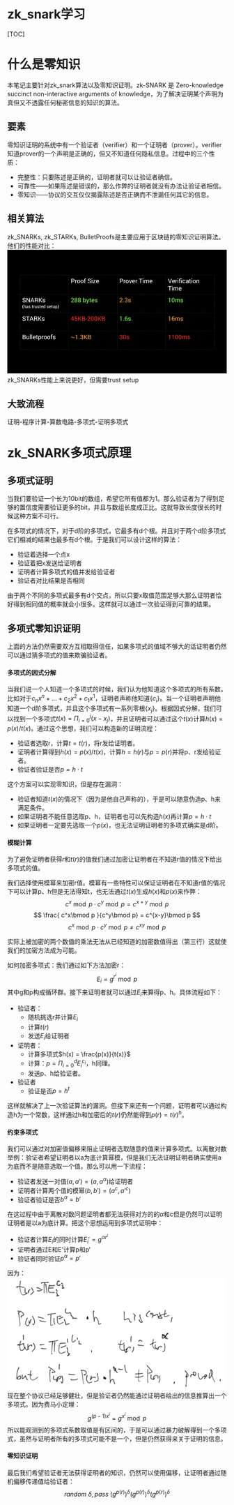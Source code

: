 # zk_snark学习
[TOC]

# 什么是零知识
本笔记主要针对zk_snark算法以及零知识证明。zk-SNARK 是 Zero-knowledge succinct non-interactive arguments of
knowledge，为了解决证明某个声明为真但又不透露任何秘密信息的知识的算法。
## 要素
零知识证明的系统中有一个验证者（verifier）和一个证明者（prover）。verifier知道prover的一个声明是正确的，但又不知道任何隐私信息。过程中的三个性质：
* 完整性：只要陈述是正确的，证明者就可以让验证者确信。
* 可靠性——如果陈述是错误的，那么作弊的证明者就没有办法让验证者相信。
* 零知识——协议的交互仅仅揭露陈述是否正确而不泄漏任何其它的信息。
## 相关算法
zk_SNARKs, zk_STARKs, BulletProofs是主要应用于区块链的零知识证明算法。他们的性能对比：
<img src="./imgs/zk_snark1.png" alt="显示zk算法性能" width="" height="" />
zk_SNARKs性能上来说更好，但需要trust setup
## 大致流程
证明-程序计算-算数电路-多项式-证明多项式
# zk_SNARK多项式原理
## 多项式证明
当我们要验证一个长为10bit的数组，希望它所有值都为1。那么验证者为了得到足够的置信度需要验证更多的bit，并且与数组长度成正比。这就导致长度很长的时候这种方案不可行。

在多项式的情况下，对于d阶的多项式，它最多有d个根。并且对于两个d阶多项式它们相减的结果也最多有d个根。于是我们可以设计这样的算法：
* 验证着选择一个点x
* 验证着把x发送给证明者
* 证明者计算多项式的值并发给验证者
* 验证者对比结果是否相同

由于两个不同的多项式最多有d个交点，所以只要x取值范围足够大那么证明者恰好得到相同值的概率就会小很多。这样就可以通过一次验证得到可靠的结果。
## 多项式零知识证明
上面的方法仍然需要双方互相取得信任，如果多项式的值域不够大的话证明者仍然可以通过猜多项式的值来欺骗验证者。
#### 多项式的因式分解
当我们说一个人知道一个多项式的时候，我们认为他知道这个多项式的所有系数。比如对于$c_nx^n + \dots + c_2x^2 + c_1x^1$，证明者声称他知道$\{c_i\}$。当一个证明者声明他知道一个d阶多项式，并且这个多项式有一系列零根$\{x_j\}$。根据因式分解，我们可以找到一个多项式$t(x) = \Pi_{i = 0}^j (x - x_j)$，并且证明者可以通过这个$t(x)$计算$h(x) = p(x) / t(x)$。通过这个思想，我们可以构造新的证明流程：
* 验证者选取r，计算$t = t(r)$，将r发给证明者。
* 证明者计算得到$h(x) = p(x)/t(x)$，计算$h = h(r)$与$p = p(r)$并将p、r发给验证者。
* 验证者验证是否$p = h\cdot t$

这个方案可以实现零知识，但是存在漏洞：
* 验证者知道$t(x)$的情况下（因为是他自己声称的），于是可以随意伪造p、h来满足条件。
* 如果证明者不能任意选取p、h，证明者也可以先构造$h(x)$再计算$p = h\cdot t$
* 如果证明者一定要先选取一个$p(x)$，也无法证明证明者的多项式确实是d阶。

#### 模糊计算
为了避免证明者获得$r$和$t(r)$的值我们通过加密让证明者在不知道r值的情况下给出多项式的值。

我们选择使用模幂来加密r值。模幂有一些特性可以保证证明者在不知道r值的情况下可以计算p、h但是无法得知t，也无法通过$t(x)$生成$h(x)$和$p(x)$来作弊：
$$
c^x\bmod p \cdot c^y\bmod p = c^{x+y}\bmod p
$$
$$
\frac{ c^x\bmod p  }{c^y\bmod p} = c^{x-y}\bmod p
$$
$$
c^x\bmod p \cdot c^y\bmod p \neq c^{xy}\bmod p
$$

实际上被加密的两个数值的乘法无法从已经知道的加密数值得出（第三行）这就使我们的加密方法成为可能。

如何加密多项式：我们通过如下方法加密r：
$$
E_i = g^{r^i}\bmod p
$$
其中g和p构成循环群。接下来证明者就可以通过$E_i$来算得p、h。具体流程如下：
* 验证者：
    * 随机挑选r并计算$E_i$
	* 计算$t(r)$
	* 发送$E_i$给证明者
* 证明者：
    * 计算多项式$h(x) = \frac{p(x)}{t(x)}$
    * 计算：$p = \Pi_{i = 0}^d E_i^{ c_i }$，h同理。
	* 发送p、h给验证者。
* 验证者
    * 验证是否$p = h^t$

这样就解决了上一次验证算法的漏洞。但接下来还有一个问题，证明者可以通过构造h为一个常数，这样通过h和加密后的$t(r)$仍然能得到$p(r) = t(r)^h$。
#### 约束多项式
我们可以通过对加密值偏移来阻止证明者选取随意的值来计算多项式。以离散对数举例：验证者希望证明者以a为底计算幂模，但是我们无法证明证明者确实使用a为底而不是随意选取一个值。那么可以用一下流程：
* 验证者发送一对值$(a, a') = (a,a^{\alpha})$给证明者
* 证明者计算两个值的模幂$(b, b') = (a^c, a'^c)$
* 验证者验证是否$b^{\alpha} = b'$

在这过程中由于离散对数问题证明者都无法获得对方的的$\alpha$和c但是仍然可以证明证明者是以a为底计算。把这个思想运用到多项式证明中：
* 验证者计算$E_i$的同时计算$E_i' = g^{\alpha r^i}$
* 证明者通过E和E'计算p和p‘
* 验证者同时验证$p^\alpha = p'$

因为：
<img src="./imgs/zk_snark2.png" alt="大概证明" width="" height="" />
现在整个协议已经足够健壮，但是验证者仍然能通过证明者给出的信息推算出一个多项式。因为费马小定理：
$$
g^{(p-1)x^{i}} = g^{x^i} \bmod p
$$
所以能观测到的多项式系数取值是有区间的，于是可以通过暴力破解得到一个多项式，虽然与证明者所有的多项式可能不是一个，但是仍然获得来关于证明的信息。

#### 零知识证明
最后我们希望验证者无法获得证明者的知识，仍然可以使用偏移，让证明者通过随机偏移传递值给验证者：
$$
random\ \delta, pass\ ( g^{p(r)} )^{\delta}( g^{p(r)} )^{\delta}( g^{p(r)} )^{\delta}
$$
